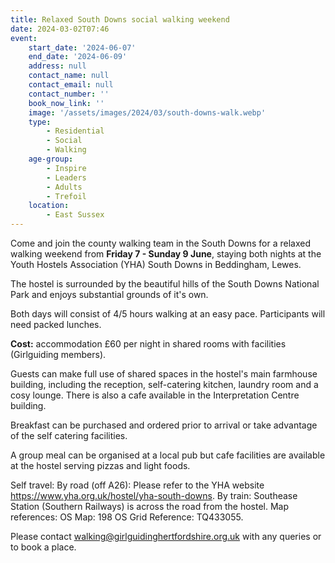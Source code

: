 ```yaml
---
title: Relaxed South Downs social walking weekend
date: 2024-03-02T07:46
event:
    start_date: '2024-06-07'
    end_date: '2024-06-09'
    address: null
    contact_name: null
    contact_email: null
    contact_number: ''
    book_now_link: ''
    image: '/assets/images/2024/03/south-downs-walk.webp'
    type:
        - Residential
        - Social
        - Walking
    age-group:
        - Inspire
        - Leaders
        - Adults
        - Trefoil
    location:
        - East Sussex
---
```

Come and join the county walking team in the South Downs for a relaxed walking weekend from **Friday 7 - Sunday 9 June**, staying both nights at the Youth Hostels Association (YHA) South Downs in Beddingham, Lewes.

The hostel is surrounded by the beautiful hills of the South Downs National Park and enjoys substantial grounds of it's own.  

Both days will consist of 4/5 hours walking at an easy pace.  Participants will need packed lunches.

**Cost:** accommodation £60 per night in shared rooms with facilities (Girlguiding members).

Guests can make full use of shared spaces in the hostel's main farmhouse building, including the reception, self-catering kitchen, laundry room and a cosy lounge.  There is also a cafe available in the Interpretation Centre building.

Breakfast can be purchased and ordered prior to arrival or take advantage of the self catering facilities.

A group meal can be organised at a local pub but cafe facilities are available at the hostel serving pizzas and light foods.

Self travel: By road (off A26): Please refer to the YHA website <https://www.yha.org.uk/hostel/yha-south-downs>. By train: Southease Station (Southern Railways) is across the road from the hostel.  Map references: OS Map: 198  OS Grid Reference: TQ433055.

Please contact <walking@girlguidinghertfordshire.org.uk> with any queries or to book a place.
